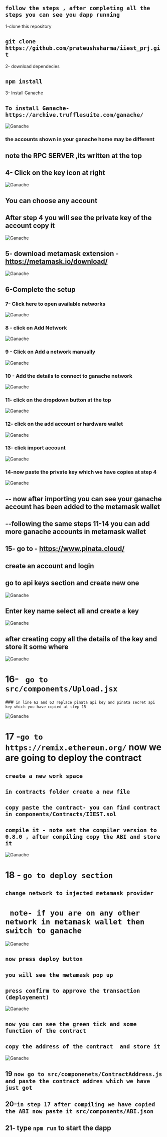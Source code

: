## ` follow the steps , after completing all the steps you can see you dapp running `
1-clone this repository
## ` git clone https://github.com/prateushsharma/iiest_prj.git `
2- download dependecies
## ` npm install `

3- Install Ganache 
## `To install Ganache- https://archive.trufflesuite.com/ganache/`

![Ganache](ignore_images/ignore_image_1.png)
### the accounts shown in your ganache home may be different
## note the RPC SERVER ,its written at the top

## 4- Click on the key icon at right
![Ganache](ignore_images/ignore_image_2.png)
## You can choose any account

## After step 4 you will see the private key of the account copy it 

![Ganache](ignore_images/ignore_image_3.png)

## 5- download metamask extension - https://metamask.io/download/
![Ganache](ignore_images/ignore_image_4.png)

## 6-Complete the setup

### 7- Click here to open available networks
![Ganache](ignore_images/ignore_image_5.png)

### 8 - click on Add Network 
![Ganache](ignore_images/ignore_image_6.png)

### 9 - Click on Add a network manually
![Ganache](ignore_images/ignore_image_7.png)

### 10 - Add the details to connect to ganache network
![Ganache](ignore_images/ignore_image_8.png)

### 11- click  on the dropdown button at the top 
![Ganache](ignore_images/ignore_image_9.png)

### 12- click on the add account or hardware wallet
![Ganache](ignore_images/ignore_image_10.png)

### 13- click import account
![Ganache](ignore_images/ignore_image_11.png)

### 14-now paste the private key which we have copies at step 4
![Ganache](ignore_images/ignore_image_12.png)

## -- now after importing you can see your ganache account has been added to the metamask wallet
## --following the same steps 11-14 you can add more ganache accounts in metamask wallet


## 15- go to - https://www.pinata.cloud/
 ##  create an account and login
 ## go to api keys section and create new one
 ![Ganache](ignore_images/ignore_image_13.png)

 ## Enter key name select all and create a key
 
 ![Ganache](ignore_images/ignore_image_14.png)

## after creating copy all the details of the key and store it some where
 ![Ganache](ignore_images/ignore_image_15.png)

 # 16- ` go to src/components/Upload.jsx`
 ###` in line 62 and 63 replace pinata api key and pinata secret api key which you have copied at step 15`

 ![Ganache](ignore_images/ignore_image_16.png)

 # 17 -` go to https://remix.ethereum.org/ ` now we are going to deploy the contract
 ## ` create a new work space `
 ## `in contracts folder create a new file`
 ## ` copy paste the contract- you can find contract in components/Contracts/IIEST.sol `
 ## ` compile it - note set the compiler version to 0.8.0 , after compiling copy the ABI and store it `
 ![Ganache](ignore_images/ignore_image_17.png)

 # 18 - ` go to deploy section `
 ## ` change network to injected metamask provider `
 # ` note- if you are on any other network in metamask wallet then switch to ganache`
 ![Ganache](ignore_images/ignore_image_18.png)
 ## ` now press deploy button `
 ## ` you will see the metamask pop up `
 ## ` press confirm to approve the transaction (deployement) `
 ![Ganache](ignore_images/ignore_image_19.png)
 ## ` now you can see the green tick and some function of the contract `
 ## ` copy the address of the contract  and store it `
 ![Ganache](ignore_images/ignore_image_20.png)

 ## 19 ` now go to src/componenets/ContractAddress.js  and paste the contract addres which we have just got `
 ## 20-` in step 17 after compiling we have copied the ABI now paste it src/components/ABI.json `
## 21- type ` npm run ` to start the dapp
